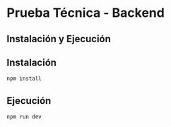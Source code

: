 # Prueba Técnica - Backend

## Instalación y Ejecución

## Instalación
```cmd
npm install
```

## Ejecución
```cmd
npm run dev
```

